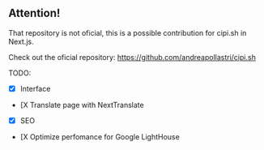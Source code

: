 ## Attention!

That repository is not oficial, this is a possible contribution for cipi.sh in Next.js.

Check out the oficial repository: https://github.com/andreapollastri/cipi.sh

TODO:
- [X] Interface
- [X Translate page with NextTranslate
- [X] SEO
- [X Optimize perfomance for Google LightHouse
